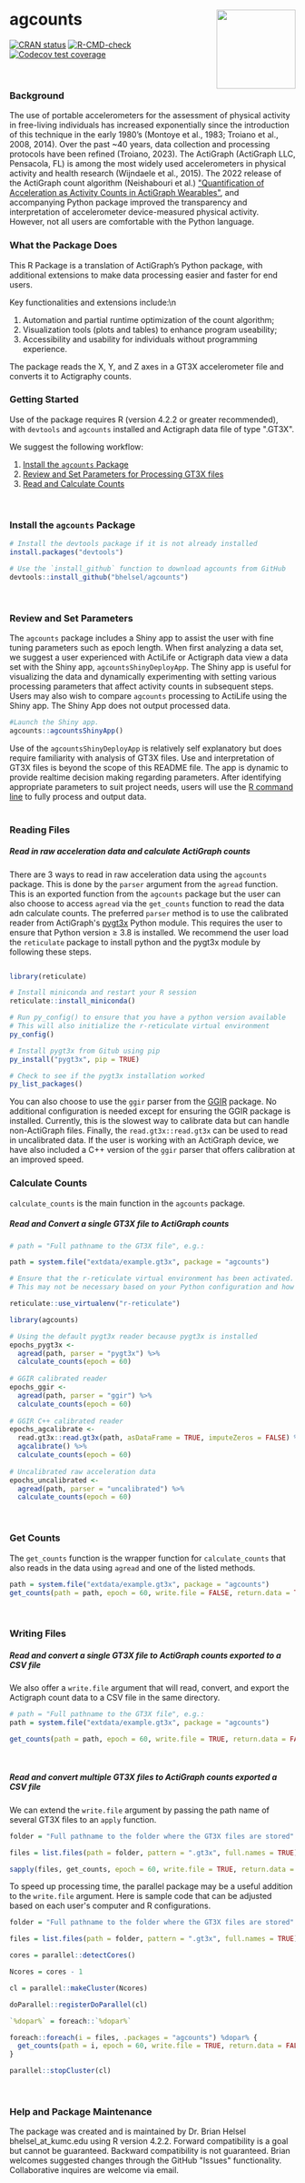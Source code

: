 # agcounts <img src="man/figures/agcounts.png" align="right" height="139" />

<!-- badges: start -->
[![CRAN status](https://www.r-pkg.org/badges/version/agcounts)](https://CRAN.R-project.org/package=agcounts)
[![R-CMD-check](https://github.com/bhelsel/agcounts/actions/workflows/R-CMD-check.yaml/badge.svg)](https://github.com/bhelsel/agcounts/actions/workflows/R-CMD-check.yaml)
[![Codecov test coverage](https://codecov.io/gh/bhelsel/agcounts/branch/master/graph/badge.svg)](https://app.codecov.io/gh/bhelsel/agcounts?branch=master)
<!-- badges: end -->
<br>


### Background

The use of portable accelerometers for the assessment of physical activity in free-living individuals has increased exponentially since the introduction of this technique in the early 1980’s (Montoye et al., 1983; Troiano et al., 2008, 2014). Over the past ~40 years, data collection and processing protocols have been refined (Troiano, 2023). The ActiGraph (ActiGraph LLC, Pensacola, FL) is among the most widely used accelerometers in physical activity and health research (Wijndaele et al., 2015). The 2022 release of the ActiGraph count algorithm (Neishabouri et al.) <a href = https://www.researchsquare.com/article/rs-1370418/v1>"Quantification of Acceleration as Activity Counts in ActiGraph Wearables"</a>, and accompanying Python package improved the transparency and interpretation of accelerometer device-measured physical activity. However, not all users are comfortable with the Python language. 
<br>


### What the Package Does

This R Package is a translation of ActiGraph’s Python package, with additional extensions to make data processing easier and faster for end users. 

Key functionalities and extensions include:\n
  1) Automation and partial runtime optimization of the count algorithm; 
  2) Visualization tools (plots and tables) to enhance program useability; 
  3) Accessibility and usability for individuals without programming experience. 

The package reads the X, Y, and Z axes in a GT3X accelerometer file and converts it to Actigraphy counts. 
<br>


### Getting Started

Use of the package requires R (version 4.2.2 or greater recommended), with `devtools` and `agcounts` installed and Actigraph data file of type ".GT3X". 

We suggest the following workflow:
  
  1) [Install the `agcounts` Package](/README.md#install-the-agcounts-package)
  2) [Review and Set Parameters for Processing GT3X files](/README.md#review-and-set-parameters)
  3) [Read and Calculate Counts](/README.md#reading-files)
<br>


### Install the `agcounts` Package
```r
# Install the devtools package if it is not already installed
install.packages("devtools")

# Use the `install_github` function to download agcounts from GitHub
devtools::install_github("bhelsel/agcounts")
```
<br>


### Review and Set Parameters

The `agcounts` package includes a Shiny app to assist the user with fine tuning parameters such as epoch length. When first analyzing a data set, we suggest a user experienced with ActiLife or Actigraph data view a data set with the Shiny app, `agcountsShinyDeployApp`. The Shiny app is useful for visualizing the data and dynamically experimenting with setting various processing parameters that affect activity counts in subsequent steps. Users may also wish to compare `agcounts` processing to ActiLife using the Shiny app. The Shiny App does not output processed data.
```r
#Launch the Shiny app.
agcounts::agcountsShinyApp()
```
Use of the `agcountsShinyDeployApp` is relatively self explanatory but does require familiarity with analysis of GT3X files. Use and interpretation of GT3X files is beyond the scope of this README file. The app is dynamic to provide realtime decision making regarding parameters. After identifying appropriate parameters to suit project needs, users will use the [R command line](/README.md#reading-files) to fully process and output data. 
<br>
<br>

### Reading Files

##### Read in raw acceleration data and calculate ActiGraph counts

There are 3 ways to read in raw acceleration data using the `agcounts` package.
This is done by the `parser` argument from the `agread` function. This is an
exported function from the `agcounts` package but the user can also choose to
access `agread` via the `get_counts` function to read the data adn calculate 
counts. The preferred `parser` method is to use the calibrated reader from 
ActiGraph's <a href = https://github.com/actigraph/pygt3x>pygt3x</a> Python 
module. This requires the user to ensure that Python version ≥ 3.8 is installed. 
We recommend the user load the `reticulate` package to install python and the 
pygt3x module by following these steps.

```r

library(reticulate)

# Install miniconda and restart your R session
reticulate::install_miniconda()

# Run py_config() to ensure that you have a python version available
# This will also initialize the r-reticulate virtual environment
py_config()

# Install pygt3x from Gitub using pip
py_install("pygt3x", pip = TRUE)

# Check to see if the pygt3x installation worked
py_list_packages()

```

You can also choose to use the `ggir` parser from the
<a href=https://github.com/wadpac/GGIR>GGIR</a> package. No additional 
configuration is needed except for ensuring the GGIR package is installed. 
Currently, this is the slowest way to calibrate data but can handle non-ActiGraph
files. Finally, the `read.gt3x::read.gt3x` can be used to read in uncalibrated data.
If the user is working with an ActiGraph device, we have also included a C++ version
of the `ggir` parser that offers calibration at an improved speed.
<br>

### Calculate Counts
`calculate_counts` is the main function in the `agcounts` package.
<br>

##### Read and Convert a single GT3X file to ActiGraph counts
```r
# path = "Full pathname to the GT3X file", e.g.:

path = system.file("extdata/example.gt3x", package = "agcounts")

# Ensure that the r-reticulate virtual environment has been activated.
# This may not be necessary based on your Python configuration and how you installed the python packages.

reticulate::use_virtualenv("r-reticulate")

library(agcounts)

# Using the default pygt3x reader because pygt3x is installed
epochs_pygt3x <- 
  agread(path, parser = "pygt3x") %>%
  calculate_counts(epoch = 60)
  
# GGIR calibrated reader
epochs_ggir <- 
  agread(path, parser = "ggir") %>%
  calculate_counts(epoch = 60)
  
# GGIR C++ calibrated reader
epochs_agcalibrate <-
  read.gt3x::read.gt3x(path, asDataFrame = TRUE, imputeZeros = FALSE) %>%
  agcalibrate() %>%
  calculate_counts(epoch = 60)
  
# Uncalibrated raw acceleration data
epochs_uncalibrated <-
  agread(path, parser = "uncalibrated") %>%
  calculate_counts(epoch = 60)
```
<br>


### Get Counts

The `get_counts` function is the wrapper function for `calculate_counts` that
also reads in the data using `agread` and one of the listed methods. 

```r
path = system.file("extdata/example.gt3x", package = "agcounts")
get_counts(path = path, epoch = 60, write.file = FALSE, return.data = TRUE, parser = "pygt3x")
```
<br>


### Writing Files

##### Read and convert a single GT3X file to ActiGraph counts exported to a CSV file

We also offer a `write.file` argument that will read, convert, and export the
Actigraph count data to a CSV file in the same directory.

```r
# path = "Full pathname to the GT3X file", e.g.:
path = system.file("extdata/example.gt3x", package = "agcounts")

get_counts(path = path, epoch = 60, write.file = TRUE, return.data = FALSE, parser = "pygt3x")
```
<br>

##### Read and convert multiple GT3X files to ActiGraph counts exported a CSV file

We can extend the `write.file` argument by passing the path name of several GT3X
files to an `apply` function.

```r
folder = "Full pathname to the folder where the GT3X files are stored"

files = list.files(path = folder, pattern = ".gt3x", full.names = TRUE)

sapply(files, get_counts, epoch = 60, write.file = TRUE, return.data = FALSE, parser = "pygt3x")
```

To speed up processing time, the parallel package may be a useful addition to
the `write.file` argument. Here is sample code that can be adjusted based on 
each user's computer and R configurations.

```r
folder = "Full pathname to the folder where the GT3X files are stored"

files = list.files(path = folder, pattern = ".gt3x", full.names = TRUE)

cores = parallel::detectCores()

Ncores = cores - 1

cl = parallel::makeCluster(Ncores)

doParallel::registerDoParallel(cl)

`%dopar%` = foreach::`%dopar%`

foreach::foreach(i = files, .packages = "agcounts") %dopar% {
  get_counts(path = i, epoch = 60, write.file = TRUE, return.data = FALSE, parser = "pygt3x")
}

parallel::stopCluster(cl)

```
<br>


### Help and Package Maintenance

The package was created and is maintained by Dr. Brian Helsel bhelsel_at_kumc.edu using R version 4.2.2. Forward compatibility is a goal but cannot be guaranteed. Backward compatibility is not guaranteed. Brian welcomes suggested changes through the GitHub "Issues" functionality. Collaborative inquires are welcome via email. 
